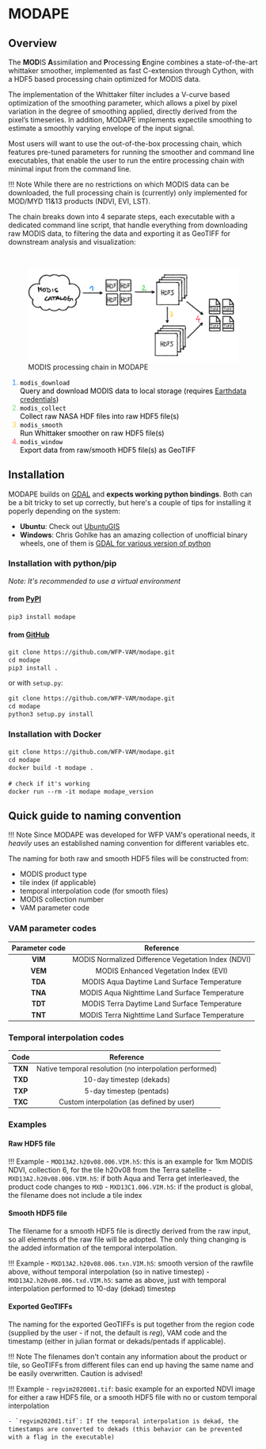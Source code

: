 # MODAPE

## Overview

The **MOD**IS **A**ssimilation and **P**rocessing **E**ngine combines a state-of-the-art whittaker smoother, implemented as fast C-extension through Cython, with a HDF5 based processing chain optimized for MODIS data.

The implementation of the Whittaker filter includes a V-curve based optimization of the smoothing parameter, which allows a pixel by pixel variation in the degree of smoothing applied, directly derived from the pixel’s timeseries. In addition, MODAPE implements expectile smoothing to estimate a smoothly varying envelope of the input signal.

Most users will want to use the out-of-the-box processing chain, which features pre-tuned parameters for running the smoother and command line executables, that enable the user to run the entire processing chain with minimal input from the command line.

!!! Note
      While there are no restrictions on which MODIS data can be downloaded, the full processing chain is (currently) only implemented for
      MOD/MYD 11&13 products (NDVI, EVI, LST).

The chain breaks down into 4 separate steps, each executable with a dedicated command line script, that handle everything from downloading raw MODIS data, to filtering the data and exporting it as GeoTIFF for downstream analysis and visualization:

<br>

<figure>
  <img src="img/overview.png" alt="overview">
  <br>
  <figcaption>MODIS processing chain in MODAPE</figcaption>
</figure>

<ol>
<li style='color: #2688FB;'>
  <span style='color:black;'>
  <code>modis_download</code>
  <br> Query and download MODIS data to local storage (requires <a href="https://urs.earthdata.nasa.gov/" target="_blank">Earthdata credentials</a>)
  </span>
</li>
<li style='color: #6FDD82;'>
  <span style='color:black;'>
  <code>modis_collect</code>
  <br> Collect raw NASA HDF files into raw HDF5 file(s)</a>
  </span>
</li>
</li>
<li style='color: #FED138;'>
  <span style='color:black;'>
  <code>modis_smooth</code>
  <br> Run Whittaker smoother on raw HDF5 file(s)</a>
  </span>
</li>
<li style='color: #FC4B5A;'>
  <span style='color:black;'>
  <code>modis_window</code>
  <br> Export data from raw/smooth HDF5 file(s) as GeoTIFF</a>
  </span>
</li>
</ol>


## Installation

MODAPE builds on [GDAL](https://gdal.org/) and **expects working python bindings**. Both can be a bit tricky to set up correctly, but here's a couple of tips for installing it poperly depending on the system:

- **Ubuntu**: Check out [UbuntuGIS](https://wiki.ubuntu.com/UbuntuGIS)
- **Windows**: Chris Gohlke has an amazing collection of unofficial binary wheels, one of them is [GDAL for various version of python](https://www.lfd.uci.edu/~gohlke/pythonlibs/#gdal)

### Installation with python/pip

_Note: It's recommended to use a virtual environment_

#### from [PyPI](https://pypi.org/project/modape/)

```
pip3 install modape
```

#### from [GitHub](https://github.com/WFP-VAM/modape.git)

```
git clone https://github.com/WFP-VAM/modape.git
cd modape
pip3 install .
```

or with `setup.py`:

```
git clone https://github.com/WFP-VAM/modape.git
cd modape
python3 setup.py install
```

### Installation with Docker

```
git clone https://github.com/WFP-VAM/modape.git
cd modape
docker build -t modape .

# check if it's working
docker run --rm -it modape modape_version
```

## Quick guide to naming convention

!!! Note
    Since MODAPE was developed for WFP VAM's operational needs, it _heavily_ uses an established naming convention for different variables etc.

The naming for both raw and smooth HDF5 files will be constructed from:

- MODIS product type
- tile index (if applicable)
- temporal interpolation code (for smooth files)
- MODIS collection number
- VAM parameter code

### VAM parameter codes

 Parameter code | Reference
:---: | :---:
**VIM** | MODIS Normalized Difference Vegetation Index (NDVI)
**VEM** | MODIS Enhanced Vegetation Index (EVI)
**TDA** | MODIS Aqua Daytime Land Surface Temperature
**TNA** | MODIS Aqua Nighttime Land Surface Temperature
**TDT** | MODIS Terra Daytime Land Surface Temperature
**TNT** | MODIS Terra Nighttime Land Surface Temperature

### Temporal interpolation codes

Code | Reference
:---: | :---:
**TXN** | Native temporal resolution (no interpolation performed)
**TXD** | 10-day timestep (dekads)
**TXP** | 5-day timestep (pentads)
**TXC** | Custom interpolation (as defined by user)

### Examples

#### Raw HDF5 file

!!! Example
    - `MOD13A2.h20v08.006.VIM.h5`: this is an example for 1km MODIS NDVI, collection 6, for the tile h20v08 from the Terra satellite
    - `MXD13A2.h20v08.006.VIM.h5`: if both Aqua and Terra get interleaved, the product code changes to `MXD`
    - `MXD13C1.006.VIM.h5`: if the product is global, the filename does not include a tile index

#### Smooth HDF5 file

The filename for a smooth HDF5 file is directly derived from the raw input, so all elements of the raw file will be adopted. The only thing changing is the added information of the temporal interpolation.

!!! Example
    - `MXD13A2.h20v08.006.txn.VIM.h5`: smooth version of the rawfile above, without temporal interpolation (so in native timestep)
    - `MXD13A2.h20v08.006.txd.VIM.h5`: same as above, just with temporal interpolation performed to 10-day (dekad) timestep

#### Exported GeoTIFFs

The naming for the exported GeoTIFFs is put together from the region code (supplied by the user - if not, the default is _reg_), VAM code and the timestamp (either in julian format or dekads/pentads if applicable).

!!! Note
    The filenames don't contain any information about the product or tile, so GeoTIFFs from different files can end up having the same name and be easily overwritten. Caution is advised!


!!! Example
    - `regvim2020001.tif`: basic example for an exported NDVI image for either a raw HDF5 file, or a smooth HDF5 file with no or custom temporal interpolation

    - `regvim2020d1.tif`: If the temporal interpolation is dekad, the timestamps are converted to dekads (this behavior can be prevented with a flag in the executable)
